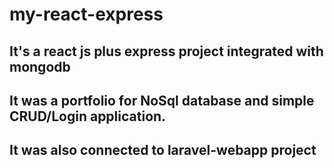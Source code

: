 # my-react-express

## It's a react js plus express project integrated with mongodb
## It was a portfolio for NoSql database and simple CRUD/Login application.

## It was also connected to laravel-webapp project

